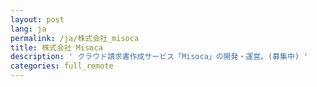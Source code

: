 ```yaml
---
layout: post
lang: ja
permalink: /ja/株式会社_misoca
title: 株式会社 Misoca
description: ' クラウド請求書作成サービス「Misoca」の開発・運営。(募集中) '
categories: full_remote
---
```

